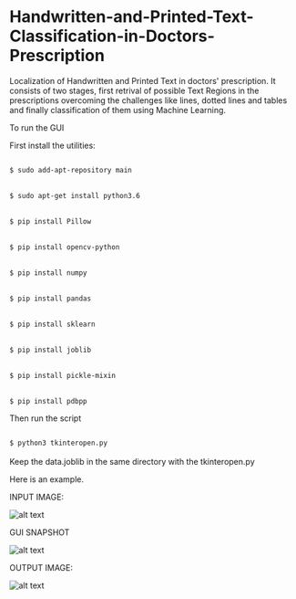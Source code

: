 # Handwritten-and-Printed-Text-Classification-in-Doctors-Prescription
Localization of Handwritten and Printed Text in doctors' prescription. It consists of two stages, first retrival of possible Text Regions in the prescriptions overcoming the challenges like lines, dotted lines and tables and finally classification of them using Machine Learning.

To run the GUI

First install the utilities:

<code>
$ sudo add-apt-repository main
</code>
<br>
<code>
$ sudo apt-get install python3.6
</code>
<br>
<code>
$ pip install Pillow
</code>
<br>
<code>
$ pip install opencv-python
</code>
<br>
<code>
$ pip install numpy
</code>
<br>
<code>
$ pip install pandas
</code>
<br>
<code>
$ pip install sklearn
</code>
<br>
<code>
$ pip install joblib
</code>
<br>
<code>
$ pip install pickle-mixin
</code>
<br>
<code>
$ pip install pdbpp
</code>

Then run the script

<code>
$ python3 tkinteropen.py
</code>
<br>
Keep the data.joblib in the same directory with the tkinteropen.py

Here is an example.

INPUT IMAGE:

![alt text](https://github.com/djdhar/Handwritten-and-Printed-Text-Classification-in-Doctors-Prescription/blob/master/sample12.jpg)

GUI SNAPSHOT

![alt text](https://github.com/djdhar/Handwritten-and-Printed-Text-Classification-in-Doctors-Prescription/blob/master/dj.png)

OUTPUT IMAGE:

![alt text](https://github.com/djdhar/Handwritten-and-Printed-Text-Classification-in-Doctors-Prescription/blob/master/guguyg.png)

